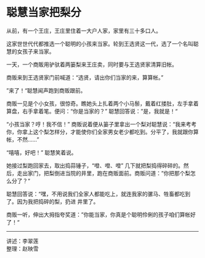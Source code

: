 # 聪慧当家把梨分

从前，有一个王庄，王庄里住着一大户人家，家里有三十多口人。

这家世世代代都推选一个聪明的小孩来当家。轮到王选贤这一代，选了一个名叫聪慧的女孩子来当家。

一天，一个商販用驴驮着两篓梨来王庄卖，同时要与王选贤家清算旧帐。

商贩来到王选贤家门前喊道：“选贤，请出你们当家的来，算算帐。”

”来了！“聪慧闻声跑到商贩跟前。

商贩一见是个小女孩，很惊奇。瞧她头上扎着两个小马鬃，戴着红搂肚，左手拿着算盘，右手拿着笔。便问：“你是当家的？” 聪慧回答说：”是，我就是！“

“小孩当家？哼！我不信！” 商贩说着便从篓子里拿出一个梨对聪慧说：“我来考考你，你拿上这个梨怎样分，才能使你们全家男女老少都吃到。分平了，我就跟你算帐，不然……”

“嘻嘻，好吧！” 聪慧笑着说。

她接过梨跑回家去，取出捣蒜锤子，“噔、噔、噔” 几下就把梨捣得碎碎的。然后，走出家门，把梨倒进当院的井里，跑在商贩面前。商贩问道：”你把那个梨怎么分了？“

聪慧回答说：“嘿，不用说我们全家人都能吃上，就连我家的骡马、牲畜都吃到了。因为我把捣碎的梨，扔进
井里了。

商贩一听，伸出大拇指夸奖道：”你能当家，你真是个聪明伶俐的孩子咱们算帐好了！“

---

讲述：李翠莲  
整理：赵映雪
